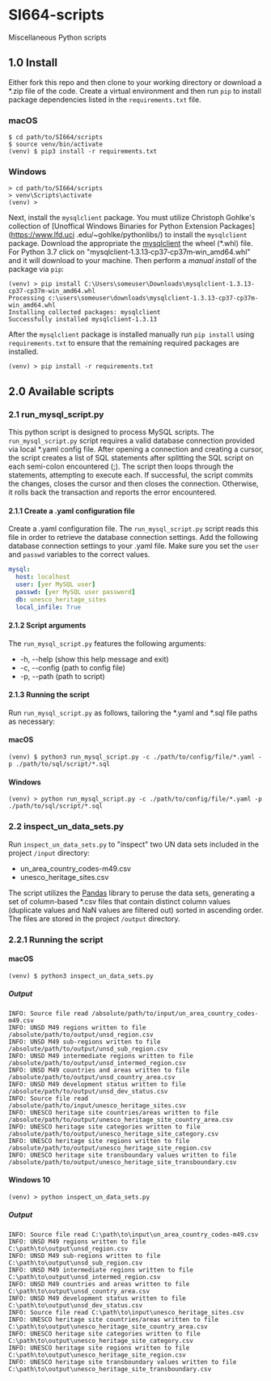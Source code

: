 # SI664-scripts
Miscellaneous Python scripts

## 1.0 Install
Either fork this repo and then clone to your working directory or download a *.zip file of the code. Create a virtual environment and then run `pip` to install package dependencies listed in the `requirements.txt` file. 

### macOS
```commandline
$ cd path/to/SI664/scripts
$ source venv/bin/activate
(venv) $ pip3 install -r requirements.txt
```

### Windows
```commandline
> cd path/to/SI664/scripts
> venv\Scripts\activate
(venv) >
```

Next, install the `mysqlclient` package. You must utilize Christoph Gohlke's 
collection of [Unoffical Windows Binaries for Python Extension Packages](https://www.lfd.uci
.edu/~gohlke/pythonlibs/) to install the `mysqlclient` package. Download the appropriate the [mysqlclient](https://www.lfd.uci.edu/~gohlke/pythonlibs/#mysqlclient) the wheel (*.whl) file.  For Python 3.7 click on "mysqlclient‑1.3.13‑cp37‑cp37m‑win_amd64.whl" and it will download to your machine.  Then perform a *manual install* of the package via `pip`:

```commandline
(venv) > pip install C:\Users\someuser\Downloads\mysqlclient-1.3.13-cp37-cp37m-win_amd64.whl
Processing c:\users\someuser\downloads\mysqlclient-1.3.13-cp37-cp37m-win_amd64.whl
Installing collected packages: mysqlclient
Successfully installed mysqlclient-1.3.13
```

After the `mysqlclient` package is installed manually run `pip install` using `requirements.txt` to ensure that the remaining required packages are installed.  

```commandline
(venv) > pip install -r requirements.txt
```

## 2.0 Available scripts

### 2.1 run_mysql_script.py
This python script is designed to process MySQL scripts.  The `run_mysql_script.py` script 
requires a valid database connection provided via local *.yaml config file.  After opening a connection and creating a cursor, the script creates a list of SQL statements after splitting the SQL script on each semi-colon encountered (;).  The script then loops through the statements, attempting to execute each. If successful, the script commits the changes, closes the cursor and then closes the connection.  Otherwise, it rolls back the transaction and reports the error encountered.

#### 2.1.1 Create a .yaml configuration file
Create a .yaml configuration file. The `run_mysql_script.py` script reads 
this file in order to retrieve the database connection settings. Add the following database 
connection settings to your .yaml file.  Make sure you set the `user` and `passwd` variables to the correct values. 

```yaml
mysql:
  host: localhost
  user: [yer MySQL user]
  passwd: [yer MySQL user password]
  db: unesco_heritage_sites
  local_infile: True
```

#### 2.1.2 Script arguments
The `run_mysql_script.py` features the following arguments:

* -h, --help (show this help message and exit)
* -c, --config (path to config file)
* -p, --path (path to script)

#### 2.1.3 Running the script
Run `run_mysql_script.py` as follows, tailoring the *.yaml and *.sql file paths as necessary:

#### macOS
```commandline
(venv) $ python3 run_mysql_script.py -c ./path/to/config/file/*.yaml -p ./path/to/sql/script/*.sql
```

#### Windows
```commandline
(venv) > python run_mysql_script.py -c ./path/to/config/file/*.yaml -p ./path/to/sql/script/*.sql
```

### 2.2 inspect_un_data_sets.py
Run `inspect_un_data_sets.py` to "inspect" two UN data sets included in the project `/input` directory:

* un_area_country_codes-m49.csv
* unesco_heritage_sites.csv

The script utilizes the [Pandas](https://pandas.pydata.org/) library to peruse the data sets, 
generating a set of column-based *.csv files that contain distinct column values (duplicate 
values and NaN values are filtered out) sorted in ascending order.  The files are stored in the 
project `/output` directory.

### 2.2.1 Running the script

#### macOS
```commandline
(venv) $ python3 inspect_un_data_sets.py
```

##### Output

```commandline
INFO: Source file read /absolute/path/to/input/un_area_country_codes-m49.csv
INFO: UNSD M49 regions written to file /absolute/path/to/output/unsd_region.csv
INFO: UNSD M49 sub-regions written to file /absolute/path/to/output/unsd_sub_region.csv
INFO: UNSD M49 intermediate regions written to file /absolute/path/to/output/unsd_intermed_region.csv
INFO: UNSD M49 countries and areas written to file /absolute/path/to/output/unsd_country_area.csv
INFO: UNSD M49 development status written to file /absolute/path/to/output/unsd_dev_status.csv
INFO: Source file read /absolute/path/to/input/unesco_heritage_sites.csv
INFO: UNESCO heritage site countries/areas written to file /absolute/path/to/output/unesco_heritage_site_country_area.csv
INFO: UNESCO heritage site categories written to file /absolute/path/to/output/unesco_heritage_site_category.csv
INFO: UNESCO heritage site regions written to file /absolute/path/to/output/unesco_heritage_site_region.csv
INFO: UNESCO heritage site transboundary values written to file /absolute/path/to/output/unesco_heritage_site_transboundary.csv
```

#### Windows 10
```commandline
(venv) > python inspect_un_data_sets.py
```

##### Output

```commandline
INFO: Source file read C:\path\to\input\un_area_country_codes-m49.csv
INFO: UNSD M49 regions written to file C:\path\to\output\unsd_region.csv
INFO: UNSD M49 sub-regions written to file C:\path\to\output\unsd_sub_region.csv
INFO: UNSD M49 intermediate regions written to file C:\path\to\output\unsd_intermed_region.csv
INFO: UNSD M49 countries and areas written to file C:\path\to\output\unsd_country_area.csv
INFO: UNSD M49 development status written to file C:\path\to\output\unsd_dev_status.csv
INFO: Source file read C:\path\to\input\unesco_heritage_sites.csv
INFO: UNESCO heritage site countries/areas written to file C:\path\to\output\unesco_heritage_site_country_area.csv
INFO: UNESCO heritage site categories written to file C:\path\to\output\unesco_heritage_site_category.csv
INFO: UNESCO heritage site regions written to file C:\path\to\output\unesco_heritage_site_region.csv
INFO: UNESCO heritage site transboundary values written to file C:\path\to\output\unesco_heritage_site_transboundary.csv
```
